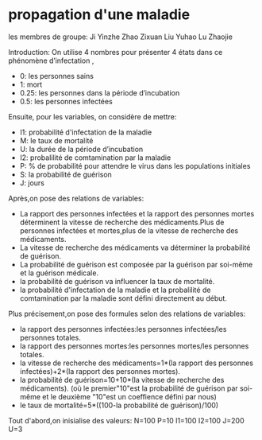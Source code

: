 # propagation d'une maladie
les membres de groupe:
Ji Yinzhe
Zhao Zixuan
Liu Yuhao
Lu Zhaojie

Introduction:
 On utilise 4 nombres pour présenter 4 états dans ce phénomène d’infectation ,
- 0: les personnes sains
- 1: mort
- 0.25: les personnes dans la période d’incubation
- 0.5: les personnes infectées

Ensuite, pour les variables, on considère de mettre:
-	 I1: probabilité d'infectation de la maladie
-	 M: le taux de mortalité
-	 U: la durée de la période d’incubation 
-  I2: probalilité de comtamination par la maladie
-  P: % de probabilité pour attendre le virus dans les populations initiales
-  S: la probabilité de guérison
-  J: jours

Après,on pose des relations de variables:
-  La rapport des personnes infectées et la rapport des personnes mortes déterminent la vitesse de recherche des médicaments.Plus de personnes infectées et mortes,plus de la vitesse de recherche des médicaments.
-  La vitesse de recherche des médicaments va déterminer la probabilité de guérison.
-  La probabilité de guérison est composée par la guérison par soi-même et la guérison médicale.
-  la probabilité de guérison va influencer la taux de mortalité.
-  la probabilité d'infectation de la maladie et la probalilité de comtamination par la maladie sont défini directement au début.

Plus précisement,on pose des formules selon des relations de variables:
-  la rapport des personnes infectées:les personnes infectées/les personnes totales.
-  la rapport des personnes mortes:les personnes mortes/les personnes totales.
-  la vitesse de recherche des médicaments=1*(la rapport des personnes infectées)+2*(la rapport des personnes mortes).
-  la probabilité de guérison=10+10*(la vitesse de recherche des médicaments).
        (où le premier"10"est la probabilité de guérison par soi-même et le deuxième "10"est un coeffience défini par nous)
-  le taux de mortalité=5*((100-la probabilité de guérison)/100)

Tout d'abord,on inisialise des valeurs:
N=100
P=10
I1=100
I2=100
J=200
U=3

